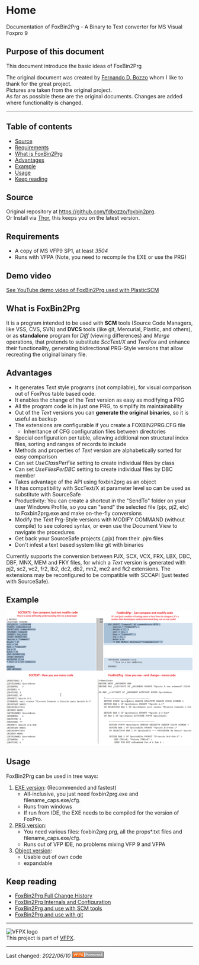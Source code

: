 # Home
Documentation of FoxBin2Prg - A Binary to Text converter for MS Visual Foxpro 9

## Purpose of this document
This document introduce the basic ideas of FoxBin2Prg

The original document was created by [Fernando D. Bozzo](https://github.com/fdbozzo) whom I like to thank for the great project.   
Pictures are taken from the original project.  
As far as possible these are the original documents. Changes are added where functionality is changed.

----
## Table of contents
- [Source](#source)
- [Requirements](#requirements)
- [What is FoxBin2Prg](#what-is-foxbin2prg)
- [Advantages](#advantages)
- [Example](#example)
- [Usage](#usage)
- [Keep reading](#keep-reading)

## Source
Original repository at https://github.com/fdbozzo/foxbin2prg.   
Or Install via [Thor](https://github.com/VFPX/Thor/blob/master/Docs/Thor_install.md), this keeps you on the latest version.

## Requirements
- A copy of MS VFP9 SP1, at least _3504_
- Runs with VFPA (Note, you need to recompile the EXE or use the PRG)

## Demo video
[See YouTube demo video of FoxBin2Prg used with PlasticSCM](http://youtu.be/sE4wQ50Itqg)

## What is FoxBin2Prg
It is a program intended to be used with **SCM** tools (Source Code Managers, like VSS, CVS, SVN)
and **DVCS** tools (like git, Mercurial, Plastic, and others),
or as **standalone** program for _Diff_ (viewing differences) and _Merge_ operations,
that pretends to substitute _SccText/X_ and _TwoFox_ and enhance their functionality,
generating bidirectional PRG-Style versions that allow recreating the original binary file.  

## Advantages
- It generates _Text_ style programs (not compilable), for visual comparison out of FoxPros table based code.
- It enables the change of the _Text_ version as easy as modifying a PRG
- All the program code is in just one PRG, to simplify its maintainability
- Out of the _Text_ versions you can **generate the original binaries**, so it is useful as backup
- The extensions are configurable if you create a FOXBIN2PRG.CFG file
  - Inheritance of CFG configuration files between directories
- Special configuration per table, allowing additional non structural index files, sorting and ranges of records to include
- Methods and properties of _Text_ version are alphabetically sorted for easy comparison
- Can set _UseClassPerFile_ setting to create individual files by class
- Can set _UseFilesPerDBC_ setting to create individual files by DBC member
- Takes advantage of the API using foxbin2prg as an object
- It has compatibility with SccText/X at parameter level so can be used as substitute with SourceSafe
- Productivity: You can create a shortcut in the "SendTo" folder on your user Windows Profile, so you can "send" the selected file (pjx, pj2, etc) to Foxbin2prg.exe and make on-the-fly conversions
- Modify the _Text_ Prg-Style versions with MODIFY COMMAND (without compile) to see colored syntax, or even use the Document View to navigate the procedures
- Get back your SourceSafe projects (.pjx) from their .pjm files 
- Don't infest a text based system like git with binaries

Currently supports the conversion between PJX, SCX, VCX, FRX, LBX, DBC, DBF, MNX, MEM and FKY files,
for which a _Text_ version is generated with pj2, sc2, vc2, fr2, lb2, dc2, db2, mn2, me2 and fk2 extensions.
The extensions may be reconfigured to be compatible with SCCAPI (just tested with SourceSafe).

## Example
![FoxBin2prg_scctextx-vs-FoxBin2Prg_scx_EN.png](pictures/FoxBin2prg_scctextx-vs-FoxBin2Prg_scx_EN.png)   
![FoxBin2prg_scctextx-vs-FoxBin2Prg_mnx_EN.png](pictures/FoxBin2prg_scctextx-vs-FoxBin2Prg_mnx_EN.png)   

## Usage
FoxBin2Prg can be used in tree ways:
1. [EXE version](./FoxBin2Prg_Run.md): (Recommended and fastest)   
   - All-inclusive, you just need foxbin2prg.exe and filename_caps.exe/cfg.   
   - Runs from windows
   - If run from IDE, the EXE needs to be compiled for the version of FoxPro.
1. [PRG version](./FoxBin2Prg_Run.md):   
   - You need various files: foxbin2prg.prg, all the props*.txt files and filename_caps.exe/cfg.
   - Runs out of VFP IDE, no problems mixing VFP 9 and VFPA
1. [Object version](./FoxBin2Prg_Object.md):
   - Usable out of own code
   - expandable

## Keep reading
- [FoxBin2Prg Full Change History](./FoxBin2Prg_Changes.md)
- [FoxBin2Prg Internals and Configuration](./FoxBin2Prg_Internals.md)
- [FoxBin2Prg and use with SCM tools](./FoxBin2Prg_SCM.md)
- [FoxBin2Prg and use with git](./FoxBin2Prg_git.md)

----
![VFPX logo](https://vfpx.github.io/images/vfpxbanner_small.gif)   
This project is part of [VFPX](https://vfpx.github.io/).

----
Last changed: _2022/06/10_ ![Picture](./pictures/vfpxpoweredby_alternative.gif)
